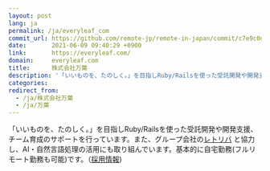 ```yaml
---
layout: post
lang: ja
permalink: /ja/everyleaf_com
commit_url: https://github.com/remote-jp/remote-in-japan/commit/c7e9c0dbf967ec04bff4addfb198fad91c543c05
date:       2021-06-09 09:40:29 +0900
link:       https://everyleaf.com/
domain:     everyleaf.com
title:      株式会社万葉
description: '「いいものを、たのしく。」を目指しRuby/Railsを使った受託開発や開発支援、チーム育成のサポートを行っています。また、グループ会社のレトリバ と協力し、AI・自然言語処理の活用にも取り組んでいます。基本的に自宅勤務(フルリモート勤務も可能)です。（採用情報)'
categories: 
redirect_from:
  - /ja/株式会社万葉
  - /ja/万葉
---
```


<p>「いいものを、たのしく。」を目指しRuby/Railsを使った受託開発や開発支援、チーム育成のサポートを行っています。また、グループ会社の<a href="https://retrieva.jp/">レトリバ</a> と協力し、AI・自然言語処理の活用にも取り組んでいます。基本的に自宅勤務(フルリモート勤務も可能)です。（<a href="https://everyleaf.com/we-are-hiring">採用情報</a>)</p>
